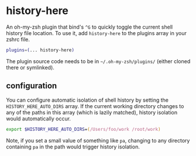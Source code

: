 # history-here

An oh-my-zsh plugin that bind's `^G` to quickly toggle the current shell history file location. To use it, add `history-here` to the plugins array in your zshrc file.

```zsh
plugins=(... history-here)
```

The plugin source code needs to be in `~/.oh-my-zsh/plugins/` (either cloned there or symlinked).

## configuration

You can configure automatic isolation of shell history by setting the `HISTORY_HERE_AUTO_DIRS` array. If the current working directory changes to any of the paths in this array (which is lazily matched), history isolation would automatically occur.

```zsh
export $HISTORY_HERE_AUTO_DIRS=(/Users/foo/work /root/work)
```

Note, if you set a small value of something like `pa`, changing to any directory containing `pa` in the path would trigger history isolation.
